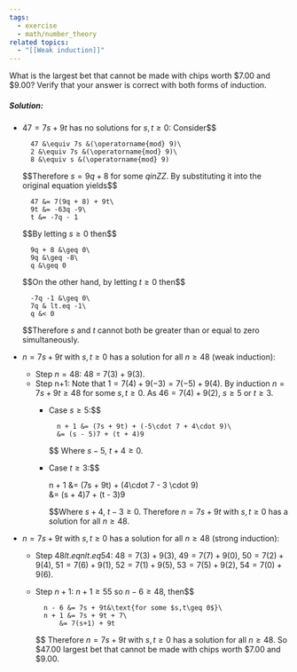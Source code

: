 ```yaml
---
tags:
  - exercise
  - math/number_theory
related topics:
  - "[[Weak induction]]"
---
```

What is the largest bet that cannot be made with chips worth $\$7.00$ and $\$9.00$? Verify that your answer is correct with both forms of induction.
##### Solution:
- $47 = 7s + 9t$ has no solutions for $s,t\geq0$:
	Consider$$
	
		47 &\equiv 7s &(\operatorname{mod} 9)\
		2 &\equiv 7s &(\operatorname{mod} 9)\
		8 &\equiv s &(\operatorname{mod} 9)
	
	$$Therefore $s = 9q + 8$ for some $q in ZZ$. By substituting it into the original equation yields$$
	
		47 &= 7(9q + 8) + 9t\
		9t &= -63q -9\
		t &= -7q - 1
	
	$$By letting $s\geq 0$ then$$
	
		9q + 8 &\geq 0\
		9q &\geq -8\
		q &\geq 0
	
	$$On the other hand, by letting $t \geq 0$ then$$
	
		-7q -1 &\geq 0\
		7q & lt.eq -1\
		q &< 0
	$$Therefore $s$ and $t$ cannot both be greater than or equal to zero simultaneously.
- $n=7s+9t$ with $s,t\geq 0$ has a solution for all $n\geq 48$ (weak induction):
	- Step $n=48$:
		48 = 7(3) + 9(3).
	- Step n+1:
		Note that $1=7(4)+9(-3)=7(-5)+9(4)$. By induction $n=7s+9t\geq 48$ for some $s,t\geq 0$. As $46=7(4) + 9(2)$, $s\geq 5$ or $t\geq 3$.
		- Case $s\geq 5$:$$
			
				n + 1 &= (7s + 9t) + (-5\cdot 7 + 4\cdot 9)\
				&= (s - 5)7 + (t + 4)9
			
			$$
			Where $s-5$, $t+4\geq 0$.
		- Case $t \geq 3$:$$
			
			n + 1 &= (7s + 9t) + (4\cdot 7 - 3 \cdot 9)\
				&= (s + 4)7 + (t - 3)9
			
			$$Where $s+4$, $t-3\geq0$.
	Therefore $n=7s+9t$ with $s,t\geq 0$ has a solution for all $n\geq 48$.
- $n=7s+9t$ with $s,t\geq 0$ has a solution for all $n\geq 48$ (strong induction):
	- Step $48 lt.eq n lt.eq 54$:
		$48 = 7(3) + 9(3)$, $49 = 7(7) + 9 (0)$, $50 = 7(2) + 9(4)$, $51=7(6) + 9(1)$, $52=7(1) + 9(5)$, $53=7(5) + 9(2)$, $54 = 7(0) + 9(6)$.
	- Step $n+1$:
		$n + 1 \geq 55$ so $n-6 \geq 48$, then$$
		
			n - 6 &= 7s + 9t&\text{for some $s,t\geq 0$}\
			n + 1 &= 7s + 9t + 7\
				&= 7(s+1) + 9t
		$$
	Therefore $n=7s+9t$ with $s,t\geq 0$ has a solution for all $n\geq 48$.
So $\$47.00$ largest bet that cannot be made with chips worth $\$7.00$ and $\$9.00$.